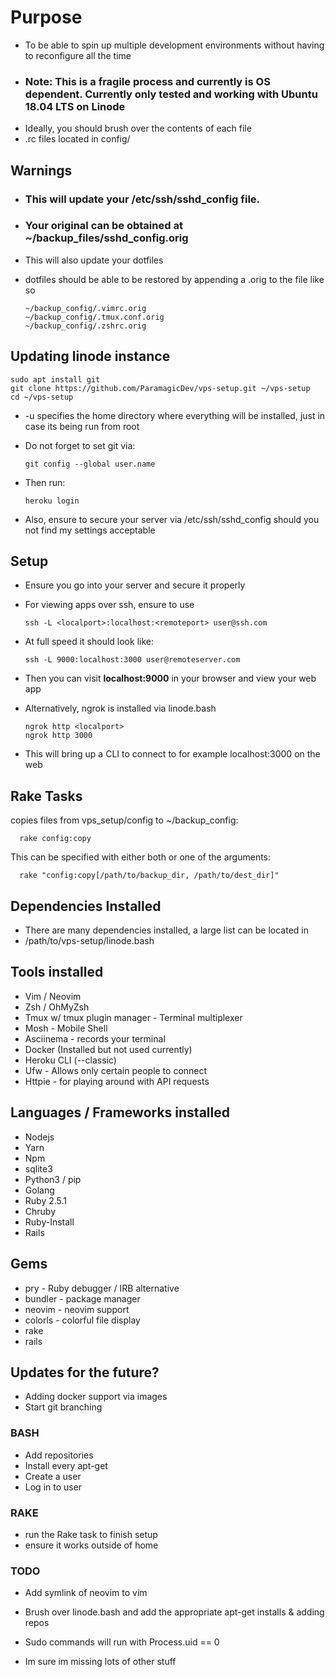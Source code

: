 # Purpose
* To be able to spin up multiple development environments without having to reconfigure all the time
* ### <strong>Note:</strong> This is a fragile process and currently is OS dependent. Currently only tested and working with Ubuntu 18.04 LTS on Linode
* Ideally, you should brush over the contents of each file
* .rc files located in config/

## Warnings
* ### This will update your /etc/ssh/sshd_config file.
* ### Your original can be obtained at ~/backup_files/sshd_config.orig
  
* This will also update your dotfiles
* dotfiles should be able to be restored by appending a .orig to the file like so

      ~/backup_config/.vimrc.orig
      ~/backup_config/.tmux.conf.orig
      ~/backup_config/.zshrc.orig
      
## Updating linode instance
    sudo apt install git
    git clone https://github.com/ParamagicDev/vps-setup.git ~/vps-setup
    cd ~/vps-setup
* -u specifies the home directory where everything will be installed, just in case its being run from root

* Do not forget to set git via:
    
      git config --global user.name

* Then run:

      heroku login
      
* Also, ensure to secure your server via /etc/ssh/sshd_config should you not find my settings acceptable

## Setup

* Ensure you go into your server and secure it properly

* For viewing apps over ssh, ensure to use
        
      ssh -L <localport>:localhost:<remoteport> user@ssh.com
      
* At full speed it should look like: 
       
      ssh -L 9000:localhost:3000 user@remoteserver.com
      
* Then you can visit <strong>localhost:9000</strong> in your browser and view your web app
* Alternatively, ngrok is installed via linode.bash 
      
      ngrok http <localport>
      ngrok http 3000 
      
* This will bring up a CLI to connect to for example localhost:3000 on the web  

## Rake Tasks

copies files from vps_setup/config to ~/backup_config:

      rake config:copy

This can be specified with either both or one of the arguments:

      rake "config:copy[/path/to/backup_dir, /path/to/dest_dir]"

## Dependencies Installed

* There are many dependencies installed, a large list can be located in 
* /path/to/vps-setup/linode.bash

## Tools installed

* Vim / Neovim
* Zsh / OhMyZsh
* Tmux w/ tmux plugin manager - Terminal multiplexer
* Mosh - Mobile Shell
* Asciinema - records your terminal
* Docker (Installed but not used currently)
* Heroku CLI (--classic)
* Ufw - Allows only certain people to connect
* Httpie - for playing around with API requests

## Languages / Frameworks installed
* Nodejs
* Yarn
* Npm
* sqlite3
* Python3 / pip
* Golang
* Ruby 2.5.1
* Chruby
* Ruby-Install
* Rails

## Gems
* pry - Ruby debugger / IRB alternative
* bundler - package manager
* neovim - neovim support
* colorls - colorful file display
* rake
* rails


## Updates for the future?
    
* Adding docker support via images
* Start git branching

### BASH
* Add repositories
* Install every apt-get
* Create a user
* Log in to user

### RAKE
* run the Rake task to finish setup
* ensure it works outside of home


### TODO

* Add symlink of neovim to vim
* Brush over linode.bash and add the appropriate apt-get installs & adding repos
* Sudo commands will run with Process.uid == 0

* Im sure im missing lots of other stuff

